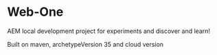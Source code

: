 # Web-One

AEM local development project for experiments and discover and learn!

Built on maven, archetypeVersion 35 and cloud version
